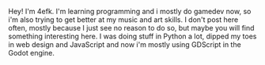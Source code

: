 Hey! I'm 4efk.
I'm learning programming and i mostly do gamedev now, so i'm also trying to get better at my music and art skills.
I don't post here often, mostly because I just see no reason to do so, but maybe you will find something interesting here.
I was doing stuff in Python a lot, dipped my toes in web design and JavaScript and now i'm mostly using GDScript in the Godot engine.
